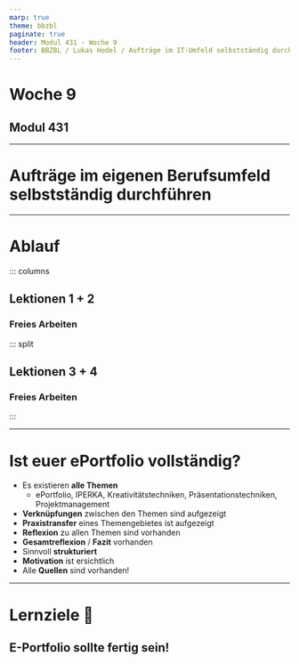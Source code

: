 ```yaml
---
marp: true
theme: bbzbl
paginate: true
header: Modul 431 - Woche 9
footer: BBZBL / Lukas Hodel / Aufträge im IT-Umfeld selbstständig durchführen
---
```


<!-- _class: big center -->

# Woche 9
## Modul 431 

---

<!-- _class: big -->

# **Aufträge** im eigenen Berufsumfeld **selbstständig durchführen**

---

# Ablauf

::: columns

## Lektionen **1 + 2**

### Freies Arbeiten

::: split

## Lektionen **3 + 4**

### Freies Arbeiten

:::

---

# Ist euer ePortfolio vollständig?

- Es existieren **alle Themen**
  - ePortfolio, IPERKA, Kreativitätstechniken, Präsentationstechniken, Projektmanagement
- **Verknüpfungen** zwischen den Themen sind aufgezeigt
- **Praxistransfer** eines Themengebietes ist aufgezeigt
- **Reflexion** zu allen Themen sind vorhanden
- **Gesamtreflexion** / **Fazit** vorhanden
- Sinnvoll **strukturiert**
- **Motivation** ist ersichtlich
- Alle **Quellen** sind vorhanden!

---

<!-- _class: big -->

# Lernziele :dart:

## **E-Portfolio sollte fertig sein!**
